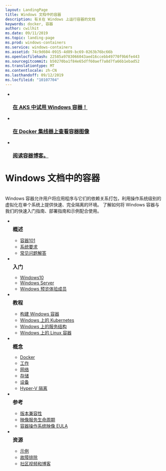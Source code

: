 ```yaml
---
layout: LandingPage
title: Windows 文档中的容器
description: 有关在 Windows 上运行容器的文档
keywords: docker, 容器
author: cwilhit
ms.date: 09/11/2019
ms.topic: landing-page
ms.prod: windows-containers
ms.service: windows-containers
ms.assetid: 74c9d604-0915-4d89-bc69-0263b76bc66b
ms.openlocfilehash: 22585a9783066043aed16ccebb49770f9b6fe443
ms.sourcegitcommit: b50270ba1f84e65dff60aef7a8d7fa66b1ebad52
ms.translationtype: MT
ms.contentlocale: zh-CN
ms.lasthandoff: 09/12/2019
ms.locfileid: "10107704"
---
```

<div id="main" class="v2">
    <ul class="cardsY panelContent featuredContent">
        <li>
            <a href="https://docs.microsoft.com/en-us/azure/aks/windows-container-cli" data-linktype="external">
                <div class="cardSize">
                    <div class="cardPadding">
                        <div class="card">
                            <div class="cardImageOuter">
                                <div class="cardImage">
                                    <img src="media/logo_kubernetes.svg" alt="" data-linktype="relative-path">
                                </div>
                            </div>
                            <div class="cardText">
                                <h3>在 AKS 中试用 Windows 容器！</h3>
                            </div>
                        </div>
                    </div>
                </div>
            </a>
        </li>
        <li>
            <a href="https://hub.docker.com/_/microsoft-windows-base-os-images" data-linktype="external">
                <div class="cardSize">
                    <div class="cardPadding">
                        <div class="card">
                            <div class="cardImageOuter">
                                <div class="cardImage">
                                    <img src="media/logo_docker.svg" alt="" data-linktype="relative-path">
                                </div>
                            </div>
                            <div class="cardText">
                                <h3>在 Docker 集线器上查看容器图像</h3>
                            </div>
                        </div>
                    </div>
                </div>
            </a>
        </li>
        <li>
            <a href="https://techcommunity.microsoft.com/t5/Containers/bg-p/Containers" data-linktype="external">
                <div class="cardSize">
                    <div class="cardPadding">
                        <div class="card">
                            <div class="cardImageOuter">
                                <div class="cardImage">
                                    <img src="media/i_blog.svg" alt="" data-linktype="relative-path">
                                </div>
                            </div>
                            <div class="cardText">
                                <h3>阅读容器博客。</h3>
                            </div>
                        </div>
                    </div>
                </div>
            </a>
        </li>
    </ul>
    <h1>Windows 文档中的容器</h1>
    <br/>
    <div class="abstract">Windows 容器允许用户将应用程序与它们的依赖关系打包，利用操作系统级别的虚拟化在单个系统上提供快速、完全隔离的环境。 了解如何将 Windows 容器与我们的快速入门指南、部署指南和示例配合使用。</div>
    <ul class="cardsW panelContent featuredContent">
        <li>
            <div class="cardSize">
                <div class="cardPadding">
                    <div class="card">
                        <div class="cardImageOuter">
                            <div class="cardImage bgdAccent1">
                                <img src="media/virtualization-containers-about.svg" alt="" data-linktype="relative-path">
                            </div>
                        </div>
                        <div class="cardText">
                            <h3 style="margin: 8px 0 2px 0;">概述</h3>
                            <ul>
                                <li><a href="/en-us/virtualization/windowscontainers/about/index" data-linktype="absolute-path">容器101</a></li>
                                <li><a href="/en-us/virtualization/windowscontainers/deploy-containers/system-requirements" data-linktype="absolute-path">系统要求</a></li>
                                <li><a href="/en-us/virtualization/windowscontainers/about/faq" data-linktype="absolute-path">常见问题解答</a></li>
                            </ul>
                        </div>
                    </div>
                </div>
            </div>
        </li>
        <li>
            <div class="cardSize">
                <div class="cardPadding">
                    <div class="card">
                        <div class="cardImageOuter">
                            <div class="cardImage bgdAccent1">
                                <img src="media/virtualization-containers-quick-start.svg" alt="" data-linktype="relative-path">
                            </div>
                        </div>
                        <div class="cardText">
                            <h3 style="margin: 8px 0 2px 0;">入门</h3>
                            <ul>
                                <li><a href="/en-us/virtualization/windowscontainers/quick-start/quick-start-windows-10" data-linktype="external">Windows10</a></li>
                                <li><a href="/en-us/virtualization/windowscontainers/quick-start/quick-start-windows-server" data-linktype="external">Windows Server</a></li>
                                <li><a href="/en-us/virtualization/windowscontainers/quick-start/using-insider-container-images" data-linktype="external">Windows 预览体验成员</a></li>
                            </ul>
                        </div>
                    </div>
                </div>
            </div>
        </li>
        <li>
            <div class="cardSize">
                <div class="cardPadding">
                    <div class="card">
                        <div class="cardImageOuter">
                            <div class="cardImage bgdAccent1">
                                <img src="media/container-tutorials.svg" alt="" data-linktype="relative-path">
                            </div>
                        </div>
                        <div class="cardText">
                            <h3 style="margin: 8px 0 2px 0;">教程</h3>
                            <ul>
                                <li><a href="/en-us/virtualization/windowscontainers/manage-docker/manage-windows-dockerfile" data-linktype="external">构建 Windows 容器</a></li>
                                <li><a href="/en-us/virtualization/windowscontainers/kubernetes/getting-started-kubernetes-windows" data-linktype="external">Windows 上的 Kubernetes</a></li>
                                <li><a href="/en-us/azure/service-fabric/service-fabric-quickstart-containers" data-linktype="external">Windows 上的服务结构</a></li>
                                <li><a href="/en-us/virtualization/windowscontainers/deploy-containers/linux-containers" data-linktype="external">Windows 上的 Linux 容器</a></li>
                            </ul>
                        </div>
                    </div>
                </div>
            </div>
        </li>
        <li>
            <div class="cardSize">
                <div class="cardPadding">
                    <div class="card">
                        <div class="cardImageOuter">
                            <div class="cardImage bgdAccent1">
                                <img src="media/virtualization-containers-management-tools.svg" alt="" data-linktype="relative-path">
                            </div>
                        </div>
                        <div class="cardText">
                            <h3 style="margin: 8px 0 2px 0;">概念</h3>
                            <ul>
                                <li><a href="/en-us/virtualization/windowscontainers/manage-docker/configure-docker-daemon" data-linktype="external">Docker</a></li>
                                <li><a href="/en-us/virtualization/windowscontainers/manage-containers/manage-serviceaccounts" data-linktype="external">工作</a></li>
                                <li><a href="/en-us/virtualization/windowscontainers/container-networking/architecture" data-linktype="external">网络</a></li>
                                <li><a href="/en-us/virtualization/windowscontainers/manage-containers/container-storage" data-linktype="external">存储</a></li>
                                <li><a href="/en-us/virtualization/windowscontainers/deploy-containers/hardware-devices-in-containers" data-linktype="external">设备</a></li>
                                <li><a href="/en-us/virtualization/windowscontainers/manage-containers/hyperv-container" data-linktype="external">Hyper-V 隔离</a></li>
                            </ul>
                        </div>
                    </div>
                </div>
            </div>
        </li>
        <li>
            <div class="cardSize">
                <div class="cardPadding">
                    <div class="card">
                        <div class="cardImageOuter">
                            <div class="cardImage bgdAccent1">
                                <img src="media/container-reference.svg" alt="" data-linktype="relative-path">
                            </div>
                        </div>
                        <div class="cardText">
                            <h3 style="margin: 8px 0 2px 0;">参考</h3>
                            <ul>
                                <li><a href="/en-us/virtualization/windowscontainers/deploy-containers/version-compatibility" data-linktype="external">版本兼容性</a></li>
                                <li><a href="/en-us/virtualization/windowscontainers/deploy-containers/base-image-lifecycle" data-linktype="external">映像服务生命周期</a></li>
                                <li><a href="/en-us/virtualization/windowscontainers/images-eula" data-linktype="external">容器操作系统映像 EULA</a></li>
                            </ul>
                        </div>
                    </div>
                </div>
            </div>
        </li>
        <li>
            <div class="cardSize">
                <div class="cardPadding">
                    <div class="card">
                        <div class="cardImageOuter">
                            <div class="cardImage bgdAccent1">
                                <img src="media/virtualization-containers-community.svg" alt="" data-linktype="relative-path">
                            </div>
                        </div>
                        <div class="cardText">
                            <h3 style="margin: 8px 0 2px 0;">资源</h3>
                            <ul>
                                <li><a href="/en-us/virtualization/windowscontainers/samples" data-linktype="external">示例</a></li>
                                <li><a href="/en-us/virtualization/windowscontainers/troubleshooting" data-linktype="external">故障排除</a></li>
                                <li><a href="/en-us/virtualization/windowscontainers/communitylinks" data-linktype="external">社区视频和博客</a></li>
                            </ul>
                        </div>
                    </div>
                </div>
            </div>
        </li>
    </ul>
</div>